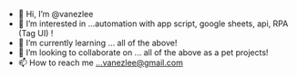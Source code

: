 - 👋 Hi, I’m @vanezlee
- 👀 I’m interested in ...automation with app script, google sheets, api, RPA (Tag UI) !
- 🌱 I’m currently learning ... all of the above!
- 💞️ I’m looking to collaborate on ... all of the above as a pet projects! 
- 📫 How to reach me ...vanezlee@gmail.com

<!---
vanezlee/vanezlee is a ✨ special ✨ repository because its `README.md` (this file) appears on your GitHub profile.
You can click the Preview link to take a look at your changes.
--->
